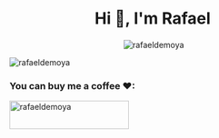 <h1 align="center">Hi 👋, I'm Rafael</h1>

<p align="center">&nbsp;<img align="center" src="https://github-readme-stats.vercel.app/api?username=rafaeldemoya&show_icons=true&locale=en" alt="rafaeldemoya" />

<img align="center" src="https://github-readme-streak-stats.herokuapp.com/?user=rafaeldemoya&" alt="rafaeldemoya" /></p>

<h3 align="left">You can buy me a coffee ❤:</h3>
<p><a href="https://www.buymeacoffee.com/rafaeldemoya"> <img align="left" src="https://cdn.buymeacoffee.com/buttons/v2/default-yellow.png" height="50" width="210" alt="rafaeldemoya" /></a></p><br><br>
